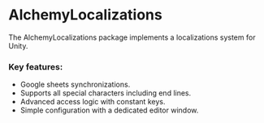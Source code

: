 # AlchemyLocalizations
The AlchemyLocalizations package implements a localizations system for Unity.

### Key features:
* Google sheets synchronizations.
* Supports all special characters including end lines.
* Advanced access logic with constant keys.
* Simple configuration with a dedicated editor window.
